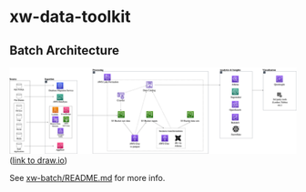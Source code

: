 # xw-data-toolkit

## Batch Architecture
![xw batch architecture](./docs/xw-batch-architecture.png) ([link to draw.io](https://drive.google.com/file/d/1P_XXZqBYBjKfoPFni33WSVIJOHNPRmLk/view?usp=sharing))

See [xw-batch/README.md](./xw-batch/README.md) for more info.
